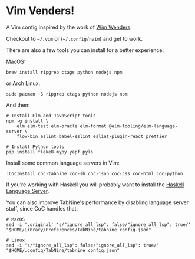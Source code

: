 # Vim Venders!

A Vim config inspired by the work of [Wim Wenders][wim].

Checkout to `~/.vim` or (`~/.config/nvim`) and get to work.

There are also a few tools you can install for a better experience:

MacOS:

    brew install ripgrep ctags python nodejs npm

or Arch Linux:

    sudo pacman -S ripgrep ctags python nodejs npm

And then:

    # Install Elm and JavaScript tools
    npm -g install \
        elm elm-test elm-oracle elm-format @elm-tooling/elm-language-server \
        flow-bin eslint babel-eslint eslint-plugin-react prettier

    # Install Python tools
    pip install flake8 mypy yapf pyls

Install some common language servers in Vim:

    :CocInstall coc-tabnine coc-sh coc-json coc-css coc-html coc-python

If you’re working with Haskell you will probably want to install the [Haskell
Language Server][hls].

You can also improve TabNine's performance by disabling language server stuff,
since CoC handles that:

    # MacOS
    sed -i '.original' 's/"ignore_all_lsp": false/"ignore_all_lsp": true/' "$HOME/Library/Preferences/TabNine/tabnine_config.json"

    # Linux
    sed -i 's/"ignore_all_lsp": false/"ignore_all_lsp": true/' "$HOME/.config/TabNine/tabnine_config.json"


[wim]: https://en.wikipedia.org/wiki/Wim_Wenders
[hie]: https://github.com/haskell/haskell-ide-engine
[hls]: https://github.com/haskell/haskell-language-server
